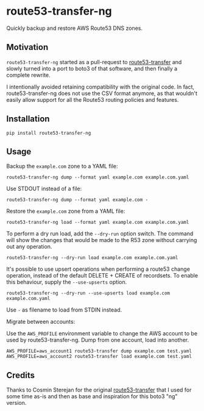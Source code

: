 route53-transfer-ng
===================

Quickly backup and restore AWS Route53 DNS zones.

## Motivation 

`route53-transfer-ng` started as a pull-request to [route53-transfer](https://github.com/cosmin/route53-transfer)
and slowly turned into a port to boto3 of that software, and then finally
a complete rewrite.

I intentionally avoided retaining compatibility with the original code.
In fact, route53-transfer-ng does not use the CSV format anymore, as that
wouldn't easily allow support for all the Route53 routing policies and features.

## Installation

    pip install route53-transfer-ng

## Usage

Backup the `example.com` zone to a YAML file:

    route53-transfer-ng dump --format yaml example.com example.com.yaml

Use STDOUT instead of a file:

    route53-transfer-ng dump --format yaml example.com -

Restore the `example.com` zone from a YAML file:

    route53-transfer-ng load --format yaml example.com example.com.yaml

To perform a dry run load, add the `--dry-run` option switch.
The command will show the changes that would be made to the R53 zone without
carrying out any operation.

    route53-transfer-ng --dry-run load example.com example.com.yaml

It's possible to use upsert operations when performing a route53 change
operation, instead of the default DELETE + CREATE of recordsets.
To enable this behaviour, supply the `--use-upserts` option.

    route53-transfer-ng --dry-run --use-upserts load example.com example.com.yaml

Use `-` as filename to load from STDIN instead.

Migrate between accounts:

Use the `AWS_PROFILE` environment variable to change the AWS account to be used
by route53-transfer-ng. Dump from one account, load into another.

    AWS_PROFILE=aws_account1 route53-transfer dump example.com test.yaml
    AWS_PROFILE=aws_account2 route53-transfer load example.com test.yaml

## Credits

Thanks to Cosmin Sterejan for the original [route53-transfer](https://github.com/cosmin/route53-transfer)
that I used for some time as-is and then as base and inspiration for this boto3
"ng" version.
